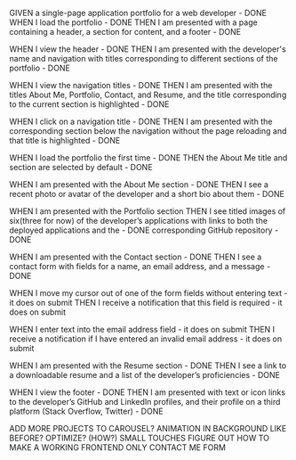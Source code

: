 GIVEN a single-page application portfolio for a web developer - DONE
WHEN I load the portfolio - DONE
THEN I am presented with a page containing a header, a section for content, and a footer - DONE

WHEN I view the header - DONE
THEN I am presented with the developer's name and navigation with titles corresponding to different sections of the portfolio - DONE

WHEN I view the navigation titles - DONE
THEN I am presented with the titles About Me, Portfolio, Contact, and Resume, and the title corresponding to the current section is highlighted - DONE

WHEN I click on a navigation title - DONE
THEN I am presented with the corresponding section below the navigation without the page reloading and that title is highlighted - DONE

WHEN I load the portfolio the first time - DONE
THEN the About Me title and section are selected by default - DONE
 
WHEN I am presented with the About Me section - DONE 
THEN I see a recent photo or avatar of the developer and a short bio about them - DONE
 
WHEN I am presented with the Portfolio section
THEN I see titled images of six(three for now) of the developer’s applications with links to both the deployed applications and the - DONE
corresponding GitHub repository - DONE

WHEN I am presented with the Contact section  - DONE
THEN I see a contact form with fields for a name, an email address, and a message - DONE

WHEN I move my cursor out of one of the form fields without entering text - it does on submit
THEN I receive a notification that this field is required - it does on submit

WHEN I enter text into the email address field - it does on submit
THEN I receive a notification if I have entered an invalid email address - it does on submit

WHEN I am presented with the Resume section - DONE
THEN I see a link to a downloadable resume and a list of the developer’s proficiencies - DONE

WHEN I view the footer - DONE
THEN I am presented with text or icon links to the developer’s GitHub and LinkedIn profiles, and their profile on a third platform (Stack Overflow, Twitter) - DONE

ADD MORE PROJECTS TO CAROUSEL?
ANIMATION IN BACKGROUND LIKE BEFORE?
OPTIMIZE? (HOW?)
SMALL TOUCHES
FIGURE OUT HOW TO MAKE A WORKING FRONTEND ONLY CONTACT ME FORM